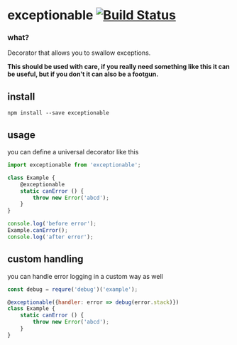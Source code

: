 # exceptionable [![Build Status](https://travis-ci.org/icodeforlove/exceptionable.png?branch=master)](https://travis-ci.org/icodeforlove/exceptionable)

### what?

Decorator that allows you to swallow exceptions. 

**This should be used with care, if you really need something like this it can be useful, but if you don't it can also be a footgun.**

## install

```
npm install --save exceptionable
```

## usage

you can define a universal decorator like this

```javascript
import exceptionable from 'exceptionable';

class Example {
    @exceptionable
    static canError () {
        throw new Error('abcd');
    }
}

console.log('before error');
Example.canError();
console.log('after error');
```

## custom handling

you can handle error logging in a custom way as well

```javascript
const debug = requre('debug')('example');

@exceptionable({handler: error => debug(error.stack)})
class Example {
    static canError () {
        throw new Error('abcd');
    }
}
```
